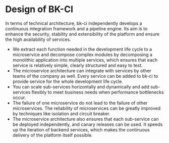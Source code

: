# Design of BK-CI

In terms of technical architecture, bk-ci independently develops a continuous integration framework and a pipeline engine. Its aim is to enhance the security, stability and extensibility of the platform and ensure the high availability of services.

- We extract each function needed in the development life cycle to a microservice and decompose complex modules by decomposing a monolithic application into multiple services, which ensures that each service is relatively simple, clearly structured and easy to test.
- The microservice architecture can integrate with services by other teams of the company as well. Every service can be added to bk-ci to provide service for the whole development life cycle.
- You can scale sub-services horizontally and dynamically and add sub-services flexibly to meet business needs when performance bottlenecks occur.
- The failure of one microservice do not lead to the failure of other microservices. The reliability of microservices can be greatly improved by techniques like isolation and circuit breaker.
- The microservice architecture also ensures that each sub-service can be deployed independently, and canary releases can be used. It speeds up the iteration of backend services, which makes the continuous delivery of the platform itself possible.


